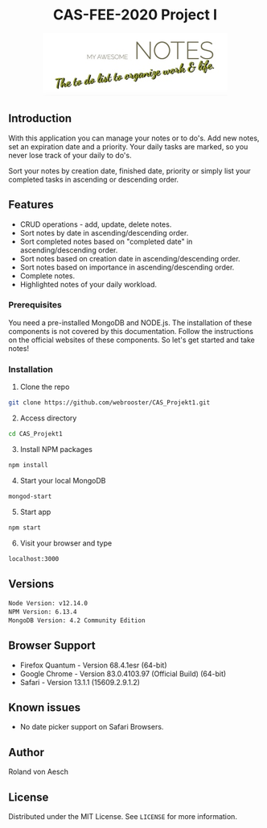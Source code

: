 <!-- PROJECT LOGO -->
<h1 align="center">CAS-FEE-2020 Project I</h1>
<p align="center">
  <img src="public/assets/img/notes-logo.png" alt="CAS-FEE-2020">
</p>

<!-- GETTING STARTED -->
## Introduction

With this application you can manage your notes or to do's. Add new notes, set an expiration date and a priority. Your daily tasks are marked, so you never lose track of your daily to do's. 

Sort your notes by creation date, finished date, priority or simply list your completed tasks in ascending or descending order.

## Features
* CRUD operations - add, update, delete notes.
* Sort notes by date in ascending/descending order.
* Sort completed notes based on "completed date" in ascending/descending order.
* Sort notes based on creation date in ascending/descending order.
* Sort notes based on importance in ascending/descending order.
* Complete notes.
* Highlighted notes of your daily workload.

### Prerequisites

You need a pre-installed MongoDB and NODE.js. The installation of these components is not covered by this documentation. Follow the instructions on the official websites of these components. So let's get started and take notes!

### Installation
1. Clone the repo
```sh
git clone https://github.com/webrooster/CAS_Projekt1.git
```

2. Access directory
```sh
cd CAS_Projekt1
```

3. Install NPM packages
```sh
npm install
```

4. Start your local MongoDB
```sh
mongod-start
```

5. Start app
```sh
npm start
```

6. Visit your browser and type
```sh
localhost:3000
```

## Versions
```sh
Node Version: v12.14.0
NPM Version: 6.13.4
MongoDB Version: 4.2 Community Edition
```

## Browser Support
* Firefox Quantum - Version 68.4.1esr (64-bit)
* Google Chrome - Version 83.0.4103.97 (Official Build) (64-bit)
* Safari - Version 13.1.1 (15609.2.9.1.2)

## Known issues
* No date picker support on Safari Browsers.

## Author
Roland von Aesch

## License

Distributed under the MIT License. See `LICENSE` for more information.